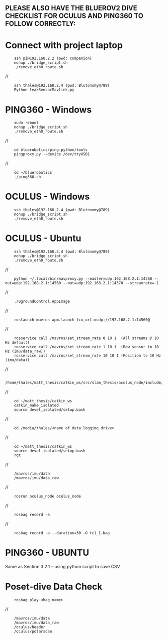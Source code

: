 ## PLEASE ALSO HAVE THE BLUEROV2 DIVE CHECKLIST FOR OCULUS AND PING360 TO FOLLOW CORRECTLY:

# Connect with project laptop

 
        ssh pi@192.168.2.2 (pwd: companion)
        nohup ./bridge_script.sh
        ./remove_eth0_route.sh
//

        ssh thales@192.168.2.4 (pwd: Blutonomy@789)
        Python leakSensorMavlink.py
  
 # PING360 - Windows
        
        sudo reboot
        nohup ./bridge_script.sh
        ./remove_eth0_route.sh
//

        cd bluerobotics/ping-python/tools
        pingproxy.py --device /dev/ttyUSB1       
//
        
        cd ~/bluerobotics
        ./ping360.sh
        
 # OCULUS - Windows
    
        ssh thales@192.168.2.4 (pwd: Blutonomy@789)
        nohup ./bridge_script.sh
        ./remove_eth0_route.sh
        
 # OCULUS - Ubuntu
      
        ssh thales@192.168.2.4 (pwd: Blutonomy@789)
        nohup ./bridge_script.sh
        ./remove_eth0_route.sh        
// 

        python ~/.local/bin/mavproxy.py --master=udp:192.168.2.1:14550 --out=udp:192.168.2.1:14560 --out=udp:192.168.2.1:14570 --streamrate=-1
//

        ./QgroundControl.AppImage
//

        roslaunch mavros apm.launch fcu_url:=udp://192.168.2.1:14560@
//

        rosservice call /mavros/set_stream_rate 0 10 1  (All streams @ 10 Hz default)
        rosservice call /mavros/set_stream_rate 1 10 1  (Raw sensor to 10 Hz (imu/data_raw))
        rosservice call /mavros/set_stream_rate 10 10 1 (Position to 10 Hz (imu/data))
//

        /home/thales/matt_thesis/catkin_ws/src/slam_thesis/oculus_node/include/oculusInterface.hpp 
//

        cd ~/matt_thesis/catkin_ws
        catkin_make_isolated
        source devel_isolated/setup.bash
//

        cd /media/thales/<name of data logging drive>
//

        cd ~/matt_thesis/catkin_ws
        source devel_isolated/setup.bash
        rqt
//

        /mavros/imu/data
        /mavros/imu/data_raw 
//

        rosrun oculus_node oculus_node
//

        rosbag record -a
//
        
        rosbag record -a --duration=30 -O tc1_1.bag

# PING360 - UBUNTU    
Same as Section 3.2.1 – using python script to save CSV


# Poset-dive Data Check

        rosbag play <bag name>
//

        /mavros/imu/data 
        /mavros/imu/data_raw 
        /oculus/header 
        /oculus/polarscan 
        

